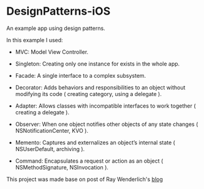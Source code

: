 # DesignPatterns-iOS

An example app using design patterns.

In this example I used:

- MVC: Model View Controller.

- Singleton: Creating only one instance for exists in the whole app.

- Facade: A single interface to a complex subsystem.

- Decorator: Adds behaviors and responsibilities to an object without modifying its code ( creating category, using a delegate ).

- Adapter: Allows classes with incompatible interfaces to work together ( creating a delegate ).

- Observer: When one object notifies other objects of any state changes ( NSNotificationCenter, KVO ).

- Memento: Captures and externalizes an object’s internal state ( NSUserDefault, archiving ).

- Command: Encapsulates a request or action as an object ( NSMethodSignature, NSInvocation ).

This project was made base on post of Ray Wenderlich's [blog](http://www.raywenderlich.com/46988/ios-design-patterns)
